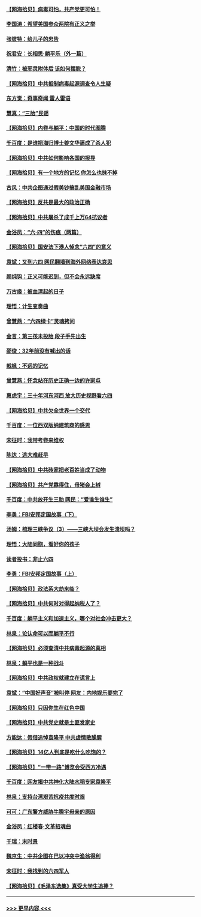 #### [【网海拾贝】病毒可怕，共产党更可怕！](../pages/nsc993/n13020728.md?t=06141851) 
#### [李国涛：希望美国参众两院有正义之举](../pages/nsc993/n13020674.md?t=06141851) 
#### [张彼特：给儿子的忠告](../pages/nsc993/n13018934.md?t=06141851) 
#### [祝君安：长相思‧躺平乐（外一篇）](../pages/nsc993/n13018923.md?t=06141851) 
#### [清竹：被邪灵附体后 该如何摆脱？](../pages/nsc993/n13018877.md?t=06141851) 
#### [【网海拾贝】中共抵制病毒起源调查令人生疑](../pages/nsc993/n13017785.md?t=06141851) 
#### [东方觉：奇事奇闻 雷人雷语](../pages/nsc993/n13017577.md?t=06141851) 
#### [慧真：“三胎”民谣](../pages/nsc993/n13017394.md?t=06141851) 
#### [【网海拾贝】内卷与躺平：中国的时代图腾](../pages/nsc993/n13016128.md?t=06141851) 
#### [千百度：是谁把海归博士姜文华逼成了杀人犯](../pages/nsc993/n13015218.md?t=06141851) 
#### [【网海拾贝】中共如何影响各国的报导](../pages/nsc993/n13012599.md?t=06141851) 
#### [【网海拾贝】有一个地方的记忆 你怎么也抹不掉](../pages/nsc993/n13009802.md?t=06141851) 
#### [古风：中共企图通过假美钞搞乱美国金融市场](../pages/nsc993/n13009626.md?t=06141851) 
#### [【网海拾贝】反共是最大的政治正确](../pages/nsc993/n13007051.md?t=06141851) 
#### [【网海拾贝】中共屠杀了成千上万64抗议者](../pages/nsc993/n13002713.md?t=06141851) 
#### [金浴凤：“六·四”的伤痕（两篇）](../pages/nsc993/n13001719.md?t=06141851) 
#### [【网海拾贝】国安法下港人悼念“六四”的意义](../pages/nsc993/n13001039.md?t=06141851) 
#### [袁斌：又到六四 网民翻墙到海外网络表达哀思](../pages/nsc993/n13000995.md?t=06141851) 
#### [颜纯钩：正义可能迟到，但不会永远缺席](../pages/nsc993/n13000920.md?t=06141851) 
#### [万古缘：被血漂起的日子](../pages/nsc993/n13000914.md?t=06141851) 
#### [理悟：计生变奏曲](../pages/nsc993/n13000414.md?t=06141851) 
#### [曾慧燕：“六四绿卡”灵魂拷问](../pages/nsc993/n13000277.md?t=06141851) 
#### [金言：第三孩未投胎 段子手先出生](../pages/nsc993/n13000215.md?t=06141851) 
#### [邵俊：32年前没有喊出的话](../pages/nsc993/n13000181.md?t=06141851) 
#### [戟枫：不远的记忆](../pages/nsc993/n13000121.md?t=06141851) 
#### [曾慧燕：怀念站在历史正确一边的许家屯](../pages/nsc993/n13000073.md?t=06141851) 
#### [惠虎宇：三十年河东河西 放大历史视野看六四](../pages/nsc993/n13000018.md?t=06141851) 
#### [【网海拾贝】中共欠全世界一个交代](../pages/nsc993/n12998706.md?t=06141851) 
#### [千百度：一位西双版纳建筑商的感恩](../pages/nsc993/n12998487.md?t=06141851) 
#### [宋征时：我带考卷来维权](../pages/nsc993/n12994088.md?t=06141851) 
#### [陈达：逃大难赶早](../pages/nsc993/n12993569.md?t=06141851) 
#### [【网海拾贝】中共砖家把老百姓当成了动物](../pages/nsc993/n12993483.md?t=06141851) 
#### [【网海拾贝】共产党靠得住，母猪会上树](../pages/nsc993/n12990730.md?t=06141851) 
#### [千百度：中共放开生三胎 网民：“爱谁生谁生”](../pages/nsc993/n12990644.md?t=06141851) 
#### [李勇：FBI安邦定国故事（下）](../pages/nsc993/n12987854.md?t=06141851) 
#### [汤姆：梳理三峡争议（3）——三峡大坝会发生溃坝吗？](../pages/nsc993/n12989806.md?t=06141851) 
#### [理悟：大陆同胞，看好你的孩子](../pages/nsc993/n12989778.md?t=06141851) 
#### [读者投书：非止六四](../pages/nsc993/n12989673.md?t=06141851) 
#### [李勇：FBI安邦定国故事（上）](../pages/nsc993/n12987749.md?t=06141851) 
#### [【网海拾贝】政法系大劫来临？](../pages/nsc993/n12987596.md?t=06141851) 
#### [【网海拾贝】中共何时对得起纳税人了？](../pages/nsc993/n12985578.md?t=06141851) 
#### [千百度：躺平主义和加速主义，哪个对社会冲击更大？](../pages/nsc993/n12985512.md?t=06141851) 
#### [林泉：论认命可以而躺平不行](../pages/nsc993/n12985505.md?t=06141851) 
#### [【网海拾贝】必须查清中共病毒起源的真相](../pages/nsc993/n12984276.md?t=06141851) 
#### [林泉：躺平也是一种战斗](../pages/nsc993/n12984194.md?t=06141851) 
#### [【网海拾贝】中共政权就建立在谎言上](../pages/nsc993/n12981880.md?t=06141851) 
#### [袁斌：“中国好声音”被叫停 网友：内地娱乐要完了](../pages/nsc993/n12981826.md?t=06141851) 
#### [【网海拾贝】只因你生在红色中国](../pages/nsc993/n12979096.md?t=06141851) 
#### [【网海拾贝】中共党史就是土匪发家史](../pages/nsc993/n12976478.md?t=06141851) 
#### [方能达：假借追悼袁隆平 中共虚情散臊腥](../pages/nsc993/n12976396.md?t=06141851) 
#### [【网海拾贝】14亿人到底是吃什么吃饱的？](../pages/nsc993/n12974125.md?t=06141851) 
#### [【网海拾贝】“一带一路”博览会受西方冷遇](../pages/nsc993/n12971787.md?t=06141851) 
#### [千百度：网友揭中共神化大陆水稻专家袁隆平](../pages/nsc993/n12971733.md?t=06141851) 
#### [林泉：支持台湾艰苦抗疫共度时艰](../pages/nsc993/n12971350.md?t=06141851) 
#### [可可：广东警方威胁牛腾宇母亲的原因](../pages/nsc993/n12971100.md?t=06141851) 
#### [金浴凤：红楼春·文革招魂曲](../pages/nsc993/n12970354.md?t=06141851) 
#### [千瑞：末时景](../pages/nsc993/n12970337.md?t=06141851) 
#### [魏京生：中共企图在巴以冲突中渔翁得利](../pages/nsc993/n12970286.md?t=06141851) 
#### [宋征时：我找到的六四军人](../pages/nsc993/n12970213.md?t=06141851) 
#### [【网海拾贝】《毛泽东选集》真受大学生追捧？](../pages/nsc993/n12968779.md?t=06141851) 

----
#### [ >>> 更早内容 <<< ](../indexes/nsc993-earlier.md)
